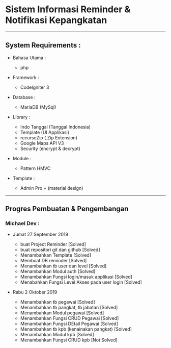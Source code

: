 # Sistem Informasi Reminder & Notifikasi Kepangkatan
----------------------------------------------------

## System Requirements :
* Bahasa Utama :
  - php

* Framework :
  - CodeIgniter 3

* Database :
  - MariaDB (MySql)

* Library :
  - Indo Tanggal (Tanggal Indonesia)
  - Template (UI Applikasi)
  - recurseZip (.Zip Extension)
  - Google Maps API V3
  - Security (encrypt & decrypt)

* Module :
  - Pattern HMVC

* Template :
  - Admin Pro + (material design)

----------------------------------------------------

## Progres Pembuatan & Pengembangan

### Michael Dev :

* Jumat 27 September 2019
  - buat Project Reminder [Solved]
  - buat repositori git dan github [Solved]
  - Menambahkan Template [Solved]
  - Membuat DB reminder [Solved]
  - Menambahkan tb user dan level [Solved]
  - Menambahkan Modul auth [Solved]
  - Menambahkan Fungsi login/masuk applikasi [Solved]
  - Menabahkan Fungsi Level Akses pada user login [Solved]

* Rabu 2 Oktober 2019
  - Menambahkan tb pegawai [Solved]
  - Menambahkan tb pangkat, tb jabatan [Solved]
  - Menambahkan Modul pegawai [Solved]
  - Menambahkan Fungsi CRUD Pegawai [Solved]
  - Menambahkan Fungsi DEtail Pegawai [Solved]
  - Menambahkan tb kpb (kenainakan pangkat) [Solved]
  - Menambahkan Modul kpb [Solved]
  - Menambahkan Fungsi CRUD kpb [Not Solved]
